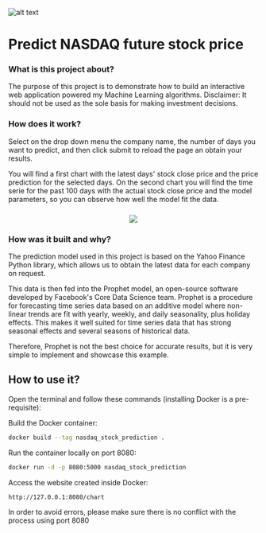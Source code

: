 ![alt text](https://github.com/algerza/flask_prophet_web_app/blob/main/cover.jpg?raw=true)

# Predict NASDAQ future stock price

### What is this project about?

The purpose of this project is to demonstrate how to build an interactive web application powered my Machine Learning algorithms.
Disclaimer: It should not be used as the sole basis for making investment decisions.

### How does it work?

Select on the drop down menu the company name, the number of days you want to predict, and then click submit to reload the page an obtain your results.

You will find a first chart with the latest days' stock close price and the price prediction for the selected days. On the second chart you will find the time serie for the past 100 days with the actual stock close price and the model parameters, so you can observe how well the model fit the data.

<h3 align="center"><img src="https://github.com/algerza/flask_prophet_web_app/blob/main/flask_nasdaq.gif?raw=true"/></h3>

### How was it built and why?

The prediction model used in this project is based on the Yahoo Finance Python library, which allows us to obtain the latest data for each company on request.

This data is then fed into the Prophet model, an open-source software developed by Facebook's Core Data Science team. Prophet is a procedure for forecasting time series data based on an additive model where non-linear trends are fit with yearly, weekly, and daily seasonality, plus holiday effects. This makes it well suited for time series data that has strong seasonal effects and several seasons of historical data.

Therefore, Prophet is not the best choice for accurate results, but it is very simple to implement and showcase this example.

## How to use it?

Open the terminal and follow these commands (installing Docker is a pre-requisite):

Build the Docker container:

```bash
docker build --tag nasdaq_stock_prediction .
```

Run the container locally on port 8080:

```bash
docker run -d -p 8080:5000 nasdaq_stock_prediction
```

Access the website created inside Docker:

```bash
http://127.0.0.1:8080/chart
```

In order to avoid errors, please make sure there is no conflict with the process using port 8080



